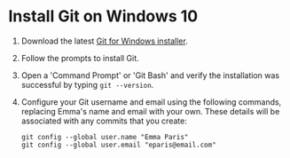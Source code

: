 Install Git on Windows 10
=========================

1.  Download the latest [Git for Windows installer](https://git-for-windows.github.io/).
2.  Follow the prompts to install Git.
3.  Open a 'Command Prompt' or 'Git Bash' and verify the installation was successful by typing `git --version`.
4.  Configure your Git username and email using the following commands, replacing Emma's name and email with your own. These details will be associated with any commits that you create:

    ```
    git config --global user.name "Emma Paris"
    git config --global user.email "eparis@email.com"
    ```

